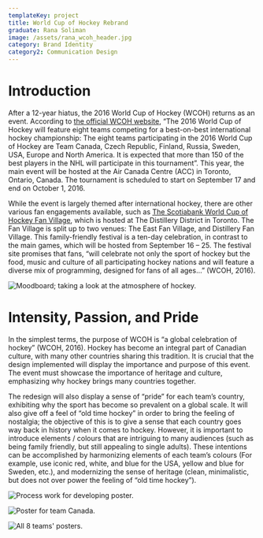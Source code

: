 ```yaml
---
templateKey: project
title: World Cup of Hockey Rebrand
graduate: Rana Soliman
image: /assets/rana_wcoh_header.jpg
category: Brand Identity
category2: Communication Design
---
```

# Introduction

After a 12-year hiatus, the 2016 World Cup of Hockey (WCOH) returns as an event. According to [the official WCOH website](https://www.wch2016.com/), “The 2016 World Cup of Hockey will feature eight teams competing for a best-on-best international hockey championship: The eight teams participating in the 2016 World Cup of Hockey are Team Canada, Czech Republic, Finland, Russia, Sweden, USA, Europe and North America. It is expected that more than 150 of the best players in the NHL will participate in this tournament”. This year, the main event will be hosted at the Air Canada Centre (ACC) in Toronto, Ontario, Canada. The tournament is scheduled to start on September 17 and end on October 1, 2016. 

While the event is largely themed after international hockey, there are other various fan engagements available, such as [The Scotiabank World Cup of Hockey Fan Village](https://www.wch2016.com/info/world-cup-of-hockey-fan-village), which is hosted at The Distillery District in Toronto. The Fan Village is split up to two venues: The East Fan Village, and Distillery Fan Village. This family-friendly festival is a ten-day celebration, in contrast to the main games, which will be hosted from September 16 – 25. The festival site promises that fans, “will celebrate not only the sport of hockey but the food, music and culture of all participating hockey nations and will feature a diverse mix of programming, designed for fans of all ages…” (WCOH, 2016).

![Moodboard; taking a look at the atmosphere of hockey.](/assets/rana_wcoh_1.jpg)

# Intensity, Passion, and Pride

In the simplest terms, the purpose of WCOH is “a global celebration of hockey” (WCOH, 2016). Hockey has become an integral part of Canadian culture, with many other countries sharing this tradition. It is crucial that the design implemented will display the importance and purpose of this event. The event must showcase the importance of heritage and culture, emphasizing why hockey brings many countries together. 

The redesign will also display a sense of “pride” for each team’s country, exhibiting why the sport has become so prevalent on a global scale. It will also give off a feel of “old time hockey” in order to bring the feeling of nostalgia; the objective of this is to give a sense that each country goes way back in history when it comes to hockey. However, it is important to introduce elements / colours that are intriguing to many audiences (such as being family friendly, but still appealing to single adults). These intentions can be accomplished by harmonizing elements of each team’s colours (For example, use iconic red, white, and blue for the USA, yellow and blue for Sweden, etc.), and modernizing the sense of heritage (clean, minimalistic, but does not over power the feeling of “old time hockey”).

![Process work for developing poster.](/assets/rana_wcoh_2.jpg)

![Poster for team Canada.](/assets/rana_wcoh_3.jpg)

![All 8 teams' posters.](/assets/rana_wcoh_4.jpg)
